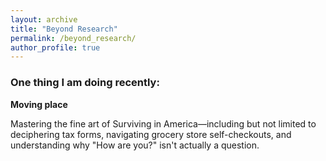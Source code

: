 ```yaml
---
layout: archive
title: "Beyond Research"
permalink: /beyond_research/
author_profile: true
---
```


### One thing I am doing recently:

**Moving place**

Mastering the fine art of Surviving in America—including but not limited to deciphering tax forms, navigating grocery store self-checkouts, and understanding why "How are you?" isn't actually a question.
